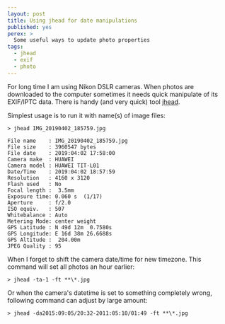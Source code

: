 ```yaml
---
layout: post
title: Using jhead for date manipulations
published: yes
perex: >
  Some useful ways to update photo properties
tags:
  - jhead
  - exif
  - photo
---
```

For long time I am using Nikon DSLR cameras. When photos are downloaded to the computer
sometimes it needs quick manipulate of its EXIF/IPTC data. There is handy (and very quick)
tool [jhead](https://www.sentex.ca/~mwandel/jhead/).

Simplest usage is to run it with name(s) of image files:

```
> jhead IMG_20190402_185759.jpg

File name    : IMG_20190402_185759.jpg
File size    : 3960547 bytes
File date    : 2019:04:02 17:58:00
Camera make  : HUAWEI
Camera model : HUAWEI TIT-L01
Date/Time    : 2019:04:02 18:57:59
Resolution   : 4160 x 3120
Flash used   : No
Focal length :  3.5mm
Exposure time: 0.060 s  (1/17)
Aperture     : f/2.0
ISO equiv.   : 507
Whitebalance : Auto
Metering Mode: center weight
GPS Latitude : N 49d 12m  0.7580s
GPS Longitude: E 16d 38m 26.6688s
GPS Altitude :  204.00m
JPEG Quality : 95
```

When I forget to shift the camera date/time for new timezone. This command will
set all photos an hour earlier: 

```
> jhead -ta-1 -ft **\*.jpg
```

Or when the camera's datetime is set to something completely wrong, following command
can adjust by large amount:

```
> jhead -da2015:09:05/20:32-2011:05:10/01:49 -ft **\*.jpg
```
